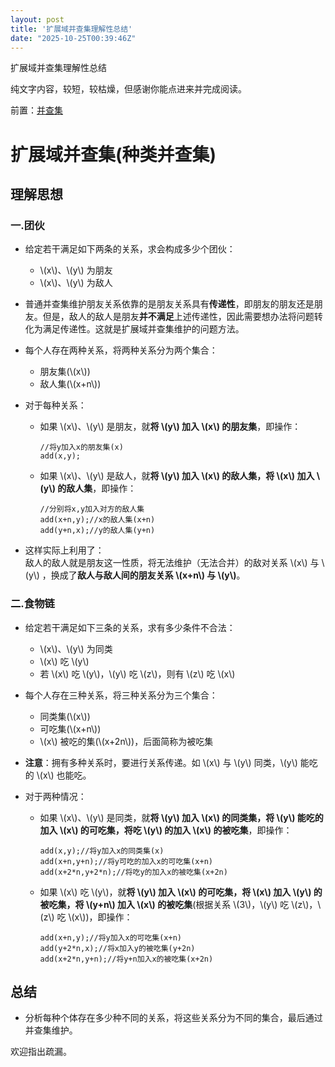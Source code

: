 ```yaml
---
layout: post
title: '扩展域并查集理解性总结'
date: "2025-10-25T00:39:46Z"
---
```

扩展域并查集理解性总结

纯文字内容，较短，较枯燥，但感谢你能点进来并完成阅读。

前置：[并查集](https://oi-wiki.org/ds/dsu/)

扩展域并查集(种类并查集)
=============

理解思想
----

### 一.团伙

*   给定若干满足如下两条的关系，求会构成多少个团伙：
    *   \\(x\\)、\\(y\\) 为朋友
    *   \\(x\\)、\\(y\\) 为敌人

  

*   普通并查集维护朋友关系依靠的是朋友关系具有**传递性**，即朋友的朋友还是朋友。但是，敌人的敌人是朋友**并不满足**上述传递性，因此需要想办法将问题转化为满足传递性。这就是扩展域并查集维护的问题方法。

  

*   每个人存在两种关系，将两种关系分为两个集合：
    *   朋友集(\\(x\\))
    *   敌人集(\\(x+n\\))

  

*   对于每种关系：
    *   如果 \\(x\\)、\\(y\\) 是朋友，就**将 \\(y\\) 加入 \\(x\\) 的朋友集**，即操作：
        
            //将y加入x的朋友集(x)
            add(x,y);
            
        
    *   如果 \\(x\\)、\\(y\\) 是敌人，就**将 \\(y\\) 加入 \\(x\\) 的敌人集，将 \\(x\\) 加入 \\(y\\) 的敌人集**，即操作：
        
            //分别将x,y加入对方的敌人集
            add(x+n,y);//x的敌人集(x+n)
            add(y+n,x);//y的敌人集(y+n)
            
        

  

*   这样实际上利用了：  
    敌人的敌人就是朋友这一性质，将无法维护（无法合并）的敌对关系 \\(x\\) 与 \\(y\\) ，换成了**敌人与敌人间的朋友关系 \\(x+n\\) 与 \\(y\\)**。

  

### 二.食物链

*   给定若干满足如下三条的关系，求有多少条件不合法：
    *   \\(x\\)、\\(y\\) 为同类
    *   \\(x\\) 吃 \\(y\\)
    *   若 \\(x\\) 吃 \\(y\\)，\\(y\\) 吃 \\(z\\)，则有 \\(z\\) 吃 \\(x\\)

  

*   每个人存在三种关系，将三种关系分为三个集合：
    *   同类集(\\(x\\))
    *   可吃集(\\(x+n\\))
    *   \\(x\\) 被吃的集(\\(x+2n\\))，后面简称为被吃集

  

*   **注意**：拥有多种关系时，要进行关系传递。如 \\(x\\) 与 \\(y\\) 同类，\\(y\\) 能吃的 \\(x\\) 也能吃。

  

*   对于两种情况：
    *   如果 \\(x\\)、\\(y\\) 是同类，就**将 \\(y\\) 加入 \\(x\\) 的同类集，将 \\(y\\) 能吃的加入 \\(x\\) 的可吃集，将吃 \\(y\\) 的加入 \\(x\\) 的被吃集**，即操作：
        
            add(x,y);//将y加入x的同类集(x)
            add(x+n,y+n);//将y可吃的加入x的可吃集(x+n)
            add(x+2*n,y+2*n);//将吃y的加入x的被吃集(x+2n)
            
        
    *   如果 \\(x\\) 吃 \\(y\\)，就**将 \\(y\\) 加入 \\(x\\) 的可吃集，将 \\(x\\) 加入 \\(y\\) 的被吃集，将 \\(y+n\\) 加入 \\(x\\) 的被吃集**(根据关系 \\(3\\)，\\(y\\) 吃 \\(z\\)，\\(z\\) 吃 \\(x\\))，即操作：
        
            add(x+n,y);//将y加入x的可吃集(x+n)
            add(y+2*n,x);//将x加入y的被吃集(y+2n)
            add(x+2*n,y+n);//将y+n加入x的被吃集(x+2n)
            
        

总结
--

*   分析每种个体存在多少种不同的关系，将这些关系分为不同的集合，最后通过并查集维护。

  

欢迎指出疏漏。